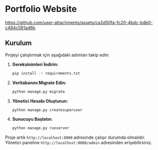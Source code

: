 # Portfolio Website

https://github.com/user-attachments/assets/ca2d50fa-fc20-4bdc-bdb0-c484c581ad6b

## Kurulum

Projeyi çalıştırmak için aşağıdaki adımları takip edin:

1. **Gereksinimleri İndirin:**
    ```bash
    pip install -r requirements.txt
    ```

2. **Veritabanını Migrate Edin:**
    ```bash
    python manage.py migrate
    ```

3. **Yönetici Hesabı Oluşturun:**
    ```bash
    python manage.py createsuperuser
    ```

4. **Sunucuyu Başlatın:**
    ```bash
    python manage.py runserver
    ```

Proje artık `http://localhost:8000` adresinde çalışır durumda olmalıdır. Yönetici paneline `http://localhost:8000/admin` adresinden erişebilirsiniz.


